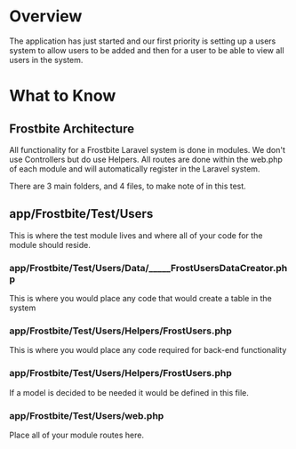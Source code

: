 
# Overview

The application has just started and our first priority is setting up a users
system to allow users to be added and then for a user to be able to view all users
in the system.

# What to Know

## Frostbite Architecture

All functionality for a Frostbite Laravel system is done in modules. We don't use
Controllers but do use Helpers. All routes are done within the web.php of each module
and will automatically register in the Laravel system.

There are 3 main folders, and 4 files, to make note of in this test.

## app/Frostbite/Test/Users

This is where the test module lives and where all of your code for the module should reside.


### app/Frostbite/Test/Users/Data/_____FrostUsersDataCreator.php

This is where you would place any code that would create a table in the system

### app/Frostbite/Test/Users/Helpers/FrostUsers.php

This is where you would place any code required for back-end functionality

### app/Frostbite/Test/Users/Helpers/FrostUsers.php

If a model is decided to be needed it would be defined in this file.

### app/Frostbite/Test/Users/web.php

Place all of your module routes here.

